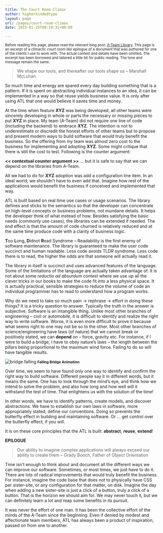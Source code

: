 ```yaml
---
title: The Court Room Climax
author: higherkindedtype
layout: page
url: /pages/court-room-climax
date: 2015-01-25T00:19:31+00:00

---
```

<small>Before reading this page, please read the relevant blog post: [A-Team Library](/posts/a-team-lib). This page is an excerpt of a climactic _court room like_ epilogue of a document that was authored for one of the clients I use to work with. The actual context and details have been omitted. The excerpt has been borrowed and tailored a little bit for public reading. The tone and message remain the same.</small>


> We shape our tools, and thereafter our tools shape us – Marshall McLuhan.

So much time and energy are spared every day building something that is a pattern. If it is spent on abstracting individual instances to an idea, it can be implemented in a way so that reuse yields business value. It is only after using ATL that one would believe it saves time and money.

At the time when feature **XYZ** was being developed, all other teams were sincerely developing in whole or parts the necessary or missing pieces to put **XYZ** in place. My team (A-Team) did not require one line of code (including the backend) to embrace **XYZ**. The intention is not to underestimate or discredit the honest efforts of other teams but to propose and present modern ways to build software that would truly benefit the business. So the offering from my team was almost zero cost to the business for implementing and adopting **XYZ**. Some might critique that there is still the cost to test. Following is the counter argument:

**<< contextual counter argument >>** &#8230; but it is safe to say that we can depend on the libraries from A-Team.

All we had to do for **XYZ** adoption was add a configuration line item. In an ideal world, we shouldn’t have to even add that. Imagine how rest of the applications would benefit the business if conceived and implemented that way.

ATL is built based on real time use cases or usage scenarios. The library defines and sticks to the semantics so that the developer can concentrate on high-level concepts or business problems, not mundane details. It helps the developer think of what instead of how. Besides satisfying the basic needs (commonly use cases), the libraries can be extended if needed. The end effect is that the amount of code churned is relatively reduced and at the same time produce code with a clarity of business logic.

**T**oo **L**ong, **D**idnot **R**ead Syndrome &#8211; Readability is the first enemy of software maintenance. The library is guaranteed to make the user code succinct and human readable. Less code avoids TLDR syndrome. Less code there is to read, the higher the odds are that someone will actually read it.

The library in itself is succinct and uses advanced features of the language. Some of the limitations of the language are actually taken advantage of. It is not about some _reductio ad absurdum_ contest where we use up all the clever tricks in our books to make the code fit into a less physical space. It is actually practical, sensible strategies to reduce the volume of code an individual programmer has to read to understand how a program works.

Why do we need to take so much pain → rephrase → effort in doing these things? It is a tricky question to answer. Typically the truth in the answer is subjective. Software is an intangible thing. Unlike most other branches of engineering &#8211; civil or automobile, it is difficult to identify and realize the right way to write software. Worse, it is even more difficult to prove it because what seems right to one may not be so to the other. Most other branches of science/engineering have laws (of nature) that we cannot break or positively stated, we can **depend** on &#8211; force, gravity etc. For instance, if I were to build a bridge, I have to obey nature’s laws &#8211; the length between the pillars being proportional to the maximum wind force. Failing to do so will have tangible results.

![bridge falling](/images/2015/01/bridge.gif)
**<small>Falling Bridge Animation</small>**

Over time, we seem to have found only one way to identify and confirm the right way to build software. Different people say it in different words, but it means the same. One has to look through the mind’s eye, and think how we intend to solve the problem, and also how long and how well will it withstand the test of time. That enlightens us with the solution of the time!

In other words, we have to identify patterns, create models, and discover abstractions. We have to establish our own laws in software, more appropriately stated, define our conventions. Doing so prevents the butterfly effect in building and maintaining software. Or ... get control over the butterfly effect, if you will.

It is on these core principles that the ATL is built: **abstract**, **reuse**, **extend**!

**EPILOGUE**

> Our ability to imagine complex applications will always exceed our ability to create them – Grady Booch, Father of Object Orientation

Time isn’t enough to think about and document all the different ways we can improve our software. Sometimes, or most times, we just have to do it. There are lots of radical improvements that would truly benefit the business. For instance, imagine the code base that does not to physically have CSS per sister-site, or any configuration for that matter, on disk. Imagine the day when adding a new sister-site is just a click of a button, truly a click of a button. That is the horizon we should aim for. We may never touch it, but we can definitely learn a lot and reap some benefits in its pursuit.

It was never the effort of one man. It has been the collective effort of the minds of the A-Team since the beginning. Even if denied by modest and affectionate team members, ATL has always been a product of inspiration, passed on from one to another.
